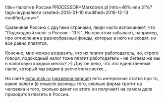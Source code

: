 title=Налоги в России
PROCESSOR=Markdown.pl
intro=46% или 31%?
tags=журналюги
created=2013-01-10
modified=2016-12-13
modified_now=1

Сравнивая Россию с другими странами, люди часто вспоминают, что
"Подоходный налог в России - 13%".
Но при этом забывают, например, про отчисления в разнообразные фонды, которые в него не входят, но все равно платятся.

Конечно, мне можно возразить, что их платит работодатель, но, строго говоря, подоходный налог тоже платит работодатель - не бегаем же мы в налоговую каждый месяц? :-)
Другое дело, что это единственный налог, который мы видим в расчетном листке...

На сайте [echo.msk.ru](http://www.echo.msk.ru/blog/echomsk/986868-echo/)
[(архивная версия)](http://archive.is/BIDnj)
есть интересная статья про то, какие налоги (в смысле разницы того, сколько фирма тратит на человека и того, сколько денег из этого он получает) на самом деле приходится платить в России.
